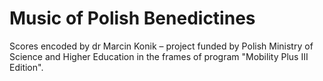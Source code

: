 # Music of Polish Benedictines


Scores encoded by dr Marcin Konik – project funded by Polish Ministry of Science and Higher Education in the frames of program "Mobility Plus III Edition".
